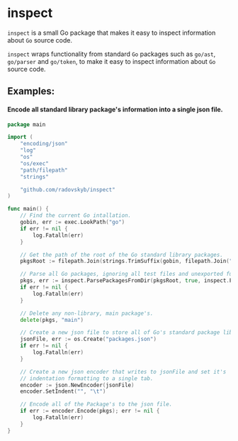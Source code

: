 # inspect
`inspect` is a small Go package that makes it easy to inspect information about `Go` source code.

`inspect` wraps functionality from standard `Go` packages such as `go/ast`, `go/parser` and `go/token`, to make it easy to inspect information about `Go` source code.

## Examples: 

#### Encode all standard library package's information into a single json file.

```go
package main

import (
	"encoding/json"
	"log"
	"os"
	"os/exec"
	"path/filepath"
	"strings"

	"github.com/radovskyb/inspect"
)

func main() {
	// Find the current Go intallation.
	gobin, err := exec.LookPath("go")
	if err != nil {
		log.Fatalln(err)
	}

	// Get the path of the root of the Go standard library packages.
	pkgsRoot := filepath.Join(strings.TrimSuffix(gobin, filepath.Join("bin", "go")), "src")

	// Parse all Go packages, ignoring all test files and unexported functions.
	pkgs, err := inspect.ParsePackagesFromDir(pkgsRoot, true, inspect.FuncExported)
	if err != nil {
		log.Fatalln(err)
	}

	// Delete any non-library, main package's.
	delete(pkgs, "main")

	// Create a new json file to store all of Go's standard package library info.
	jsonFile, err := os.Create("packages.json")
	if err != nil {
		log.Fatalln(err)
	}

	// Create a new json encoder that writes to jsonFile and set it's
	// indentation formatting to a single tab.
	encoder := json.NewEncoder(jsonFile)
	encoder.SetIndent("", "\t")

	// Encode all of the Package's to the json file.
	if err := encoder.Encode(pkgs); err != nil {
		log.Fatalln(err)
	}
}
```
